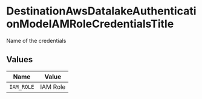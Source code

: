 # DestinationAwsDatalakeAuthenticationModeIAMRoleCredentialsTitle

Name of the credentials


## Values

| Name       | Value      |
| ---------- | ---------- |
| `IAM_ROLE` | IAM Role   |